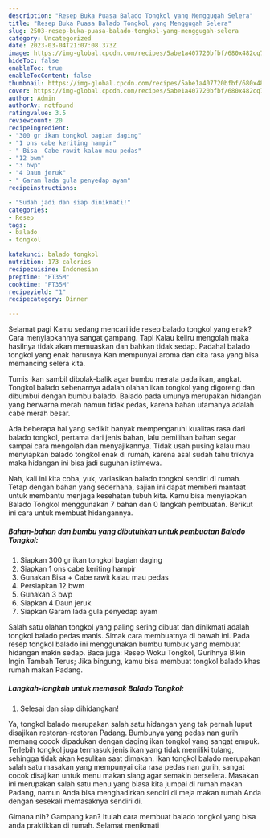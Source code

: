 ```yaml
---
description: "Resep Buka Puasa Balado Tongkol yang Menggugah Selera"
title: "Resep Buka Puasa Balado Tongkol yang Menggugah Selera"
slug: 2503-resep-buka-puasa-balado-tongkol-yang-menggugah-selera
category: Uncategorized
date: 2023-03-04T21:07:08.373Z
image: https://img-global.cpcdn.com/recipes/5abe1a407720bfbf/680x482cq70/balado-tongkol-foto-resep-utama.jpg
hideToc: false
enableToc: true
enableTocContent: false
thumbnail: https://img-global.cpcdn.com/recipes/5abe1a407720bfbf/680x482cq70/balado-tongkol-foto-resep-utama.jpg
cover: https://img-global.cpcdn.com/recipes/5abe1a407720bfbf/680x482cq70/balado-tongkol-foto-resep-utama.jpg
author: Admin
authorAv: notfound
ratingvalue: 3.5
reviewcount: 20
recipeingredient:
- "300 gr ikan tongkol bagian daging"
- "1 ons cabe keriting hampir"
- " Bisa  Cabe rawit kalau mau pedas"
- "12 bwm"
- "3 bwp"
- "4 Daun jeruk"
- " Garam lada gula penyedap ayam"
recipeinstructions:

- "Sudah jadi dan siap dinikmati!"
categories:
- Resep
tags:
- balado
- tongkol

katakunci: balado tongkol 
nutrition: 173 calories
recipecuisine: Indonesian
preptime: "PT35M"
cooktime: "PT35M"
recipeyield: "1"
recipecategory: Dinner

---
```



Selamat pagi Kamu sedang mencari ide resep balado tongkol yang enak? Cara menyiapkannya sangat gampang. Tapi Kalau keliru mengolah maka hasilnya tidak akan memuaskan dan bahkan tidak sedap. Padahal balado tongkol yang enak harusnya Kan mempunyai aroma dan cita rasa yang bisa memancing selera kita.


Tumis ikan sambil dibolak-balik agar bumbu merata pada ikan, angkat. Tongkol balado sebenarnya adalah olahan ikan tongkol yang digoreng dan dibumbui dengan bumbu balado. Balado pada umunya merupakan hidangan yang berwarna merah namun tidak pedas, karena bahan utamanya adalah cabe merah besar.

Ada beberapa hal yang sedikit banyak mempengaruhi kualitas rasa dari balado tongkol, pertama dari jenis bahan, lalu pemilihan bahan segar sampai cara mengolah dan menyajikannya. Tidak usah pusing kalau mau menyiapkan balado tongkol enak di rumah, karena asal sudah tahu triknya maka hidangan ini bisa jadi suguhan istimewa.


Nah, kali ini kita coba, yuk, variasikan balado tongkol sendiri di rumah. Tetap dengan bahan yang sederhana, sajian ini dapat memberi manfaat untuk membantu menjaga kesehatan tubuh kita. Kamu bisa menyiapkan Balado Tongkol menggunakan 7 bahan dan 0 langkah pembuatan. Berikut ini cara untuk membuat hidangannya.

<!--inarticleads1-->

##### Bahan-bahan dan bumbu yang dibutuhkan untuk pembuatan Balado Tongkol:

1. Siapkan 300 gr ikan tongkol bagian daging
1. Siapkan 1 ons cabe keriting hampir
1. Gunakan  Bisa + Cabe rawit kalau mau pedas
1. Persiapkan 12 bwm
1. Gunakan 3 bwp
1. Siapkan 4 Daun jeruk
1. Siapkan  Garam lada gula penyedap ayam


Salah satu olahan tongkol yang paling sering dibuat dan dinikmati adalah tongkol balado pedas manis. Simak cara membuatnya di bawah ini. Pada resep tongkol balado ini menggunakan bumbu tumbuk yang membuat hidangan makin sedap. Baca juga: Resep Woku Tongkol, Gurihnya Bikin Ingin Tambah Terus; Jika bingung, kamu bisa membuat tongkol balado khas rumah makan Padang. 

<!--inarticleads2-->

##### Langkah-langkah untuk memasak Balado Tongkol:


1. Selesai dan siap dihidangkan!

Ya, tongkol balado merupakan salah satu hidangan yang tak pernah luput disajikan restoran-restoran Padang. Bumbunya yang pedas nan gurih memang cocok dipadukan dengan daging ikan tongkol yang sangat empuk. Terlebih tongkol juga termasuk jenis ikan yang tidak memiliki tulang, sehingga tidak akan kesulitan saat dimakan. Ikan tongkol balado merupakan salah satu masakan yang mempunyai cita rasa pedas nan gurih, sangat cocok disajikan untuk menu makan siang agar semakin berselera. Masakan ini merupakan salah satu menu yang biasa kita jumpai di rumah makan Padang, namun Anda bisa menghadirkan sendiri di meja makan rumah Anda dengan sesekali memasaknya sendiri di. 

Gimana nih? Gampang kan? Itulah cara membuat balado tongkol yang bisa anda praktikkan di rumah. Selamat menikmati
